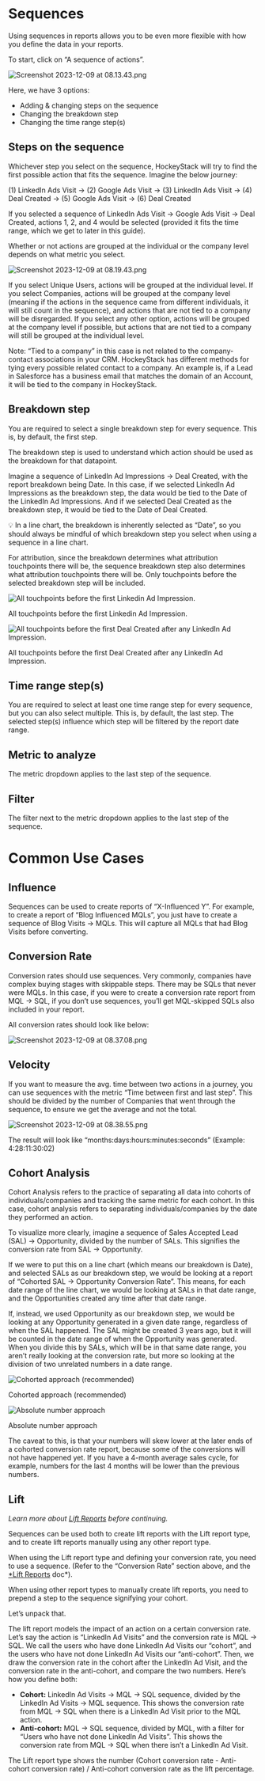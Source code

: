 # Sequences

Using sequences in reports allows you to be even more flexible with how you define the data in your reports.

To start, click on “A sequence of actions”.

![Screenshot 2023-12-09 at 08.13.43.png](Sequences/Screenshot_2023-12-09_at_08.13.43.png)

Here, we have 3 options:

- Adding & changing steps on the sequence
- Changing the breakdown step
- Changing the time range step(s)

## Steps on the sequence

Whichever step you select on the sequence, HockeyStack will try to find the first possible action that fits the sequence. Imagine the below journey:

(1) LinkedIn Ads Visit → (2) Google Ads Visit → (3) LinkedIn Ads Visit → (4) Deal Created → (5) Google Ads Visit → (6) Deal Created

If you selected a sequence of LinkedIn Ads Visit → Google Ads Visit → Deal Created, actions 1, 2, and 4 would be selected (provided it fits the time range, which we get to later in this guide).

Whether or not actions are grouped at the individual or the company level depends on what metric you select.

![Screenshot 2023-12-09 at 08.19.43.png](Sequences/Screenshot_2023-12-09_at_08.19.43.png)

If you select Unique Users, actions will be grouped at the individual level. If you select Companies, actions will be grouped at the company level (meaning if the actions in the sequence came from different individuals, it will still count in the sequence), and actions that are not tied to a company will be disregarded. If you select any other option, actions will be grouped at the company level if possible, but actions that are not tied to a company will still be grouped at the individual level.

Note: “Tied to a company” in this case is not related to the company-contact associations in your CRM. HockeyStack has different methods for tying every possible related contact to a company. An example is, if a Lead in Salesforce has a business email that matches the domain of an Account, it will be tied to the company in HockeyStack.

## Breakdown step

You are required to select a single breakdown step for every sequence. This is, by default, the first step. 

The breakdown step is used to understand which action should be used as the breakdown for that datapoint. 

Imagine a sequence of LinkedIn Ad Impressions → Deal Created, with the report breakdown being Date. In this case, if we selected LinkedIn Ad Impressions as the breakdown step, the data would be tied to the Date of the LinkedIn Ad Impressions. And if we selected Deal Created as the breakdown step, it would be tied to the Date of Deal Created.

<aside>
💡 In a line chart, the breakdown is inherently selected as “Date”, so you should always be mindful of which breakdown step you select when using a sequence in a line chart.

</aside>

For attribution, since the breakdown determines what attribution touchpoints there will be, the sequence breakdown step also determines what attribution touchpoints there will be. Only touchpoints before the selected breakdown step will be included.

![All touchpoints before the first Linkedin Ad Impression.](Attribution-Models/Screenshot_2023-12-09_at_08.10.09.png)

All touchpoints before the first Linkedin Ad Impression.

![All touchpoints before the first Deal Created after any LinkedIn Ad Impression.](Attribution-Models/Screenshot_2023-12-09_at_08.11.02.png)

All touchpoints before the first Deal Created after any LinkedIn Ad Impression.

## Time range step(s)

You are required to select at least one time range step for every sequence, but you can also select multiple. This is, by default, the last step. The selected step(s) influence which step will be filtered by the report date range.

## Metric to analyze

The metric dropdown applies to the last step of the sequence.

## Filter

The filter next to the metric dropdown applies to the last step of the sequence.

# Common Use Cases

## Influence

Sequences can be used to create reports of “X-Influenced Y”. For example, to create a report of “Blog Influenced MQLs”, you just have to create a sequence of Blog Visits → MQLs. This will capture all MQLs that had Blog Visits before converting.

## Conversion Rate

Conversion rates should use sequences. Very commonly, companies have complex buying stages with skippable steps. There may be SQLs that never were MQLs. In this case, if you were to create a conversion rate report from MQL → SQL, if you don’t use sequences, you’ll get MQL-skipped SQLs also included in your report.

All conversion rates should look like below:

![Screenshot 2023-12-09 at 08.37.08.png](Sequences/Screenshot_2023-12-09_at_08.37.08.png)

## Velocity

If you want to measure the avg. time between two actions in a journey, you can use sequences with the metric “Time between first and last step”. This should be divided by the number of Companies that went through the sequence, to ensure we get the average and not the total.

![Screenshot 2023-12-09 at 08.38.55.png](Sequences/Screenshot_2023-12-09_at_08.38.55.png)

The result will look like “months:days:hours:minutes:seconds” (Example: 4:28:11:30:02)

## Cohort Analysis

Cohort Analysis refers to the practice of separating all data into cohorts of individuals/companies and tracking the same metric for each cohort. In this case, cohort analysis refers to separating individuals/companies by the date they performed an action. 

To visualize more clearly, imagine a sequence of Sales Accepted Lead (SAL) → Opportunity, divided by the number of SALs. This signifies the conversion rate from SAL → Opportunity. 

If we were to put this on a line chart (which means our breakdown is Date), and selected SALs as our breakdown step, we would be looking at a report of “Cohorted SAL → Opportunity Conversion Rate”. This means, for each date range of the line chart, we would be looking at SALs in that date range, and the Opportunities created any time after that date range.

If, instead, we used Opportunity as our breakdown step, we would be looking at any Opportunity generated in a given date range, regardless of when the SAL happened. The SAL might be created 3 years ago, but it will be counted in the date range of when the Opportunity was generated. When you divide this by SALs, which will be in that same date range, you aren’t really looking at the conversion rate, but more so looking at the division of two unrelated numbers in a date range.

![Cohorted approach (recommended)](Sequences/Screenshot_2023-12-09_at_08.46.15.png)

Cohorted approach (recommended)

![Absolute number approach](Sequences/Screenshot_2023-12-09_at_08.48.00.png)

Absolute number approach

The caveat to this, is that your numbers will skew lower at the later ends of a cohorted conversion rate report, because some of the conversions will not have happened yet. If you have a 4-month average sales cycle, for example, numbers for the last 4 months will be lower than the previous numbers.

## Lift

*Learn more about [Lift Reports](https://docs.hockeystack.com/data-visualization/lift-reports) before continuing.*

Sequences can be used both to create lift reports with the Lift report type, and to create lift reports manually using any other report type.

When using the Lift report type and defining your conversion rate, you need to use a sequence. (Refer to the “Conversion Rate” section above, and the [*Lift Reports](https://docs.hockeystack.com/data-visualization/lift-reports) doc*).

When using other report types to manually create lift reports, you need to prepend a step to the sequence signifying your cohort.

Let’s unpack that. 

The lift report models the impact of an action on a certain conversion rate. Let’s say the action is “LinkedIn Ad Visits” and the conversion rate is MQL → SQL. We call the users who have done LinkedIn Ad Visits our “cohort”, and the users who have not done LinkedIn Ad Visits our “anti-cohort”. Then, we draw the conversion rate in the cohort after the LinkedIn Ad Visit, and the conversion rate in the anti-cohort, and compare the two numbers. Here’s how you define both:

- **Cohort:** LinkedIn Ad Visits → MQL → SQL sequence, divided by the LinkedIn Ad Visits → MQL sequence. This shows the conversion rate from MQL → SQL when there is a LinkedIn Ad Visit prior to the MQL action.
- **Anti-cohort:** MQL → SQL sequence, divided by MQL, with a filter for “Users who have not done LinkedIn Ad Visits”. This shows the conversion rate from MQL → SQL when there isn’t a LinkedIn Ad Visit.

The Lift report type shows the number (Cohort conversion rate - Anti-cohort conversion rate) / Anti-cohort conversion rate as the lift percentage.